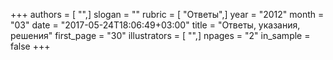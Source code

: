 +++
authors = [ "",]
slogan = ""
rubric = [ "Ответы",]
year = "2012"
month = "03"
date = "2017-05-24T18:06:49+03:00"
title = "Ответы, указания, решения"
first_page = "30"
illustrators = [ "",]
npages = "2"
in_sample = false
+++
